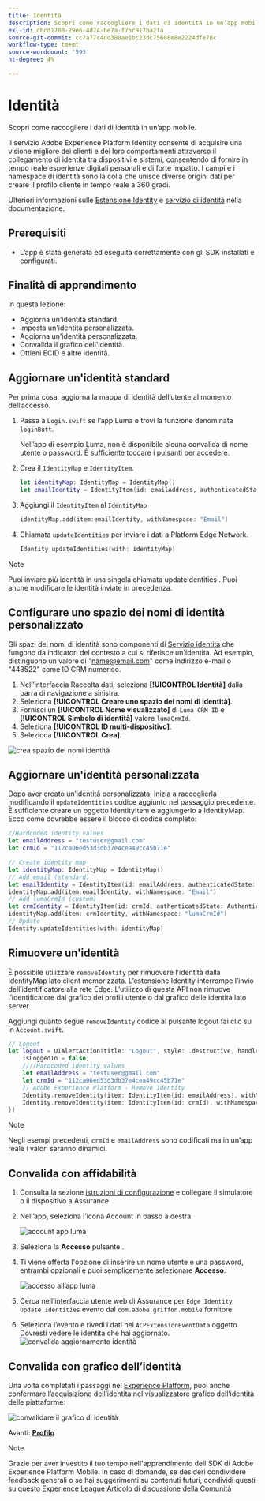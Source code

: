 ```yaml
---
title: Identità
description: Scopri come raccogliere i dati di identità in un’app mobile.
exl-id: cbcd1708-29e6-4d74-be7a-f75c917ba2fa
source-git-commit: cc7a77c4dd380ae1bc23dc75608e8e2224dfe78c
workflow-type: tm+mt
source-wordcount: '593'
ht-degree: 4%

---
```


# Identità

Scopri come raccogliere i dati di identità in un’app mobile.

Il servizio Adobe Experience Platform Identity consente di acquisire una visione migliore dei clienti e dei loro comportamenti attraverso il collegamento di identità tra dispositivi e sistemi, consentendo di fornire in tempo reale esperienze digitali personali e di forte impatto. I campi e i namespace di identità sono la colla che unisce diverse origini dati per creare il profilo cliente in tempo reale a 360 gradi.

Ulteriori informazioni sulle [Estensione Identity](https://aep-sdks.gitbook.io/docs/foundation-extensions/identity-for-edge-network) e [servizio di identità](https://experienceleague.adobe.com/docs/experience-platform/identity/home.html?lang=it) nella documentazione.

## Prerequisiti

* L’app è stata generata ed eseguita correttamente con gli SDK installati e configurati.

## Finalità di apprendimento

In questa lezione:

* Aggiorna un&#39;identità standard.
* Imposta un&#39;identità personalizzata.
* Aggiorna un&#39;identità personalizzata.
* Convalida il grafico dell&#39;identità.
* Ottieni ECID e altre identità.

## Aggiornare un&#39;identità standard

Per prima cosa, aggiorna la mappa di identità dell’utente al momento dell’accesso.

1. Passa a `Login.swift` se l’app Luma e trovi la funzione denominata `loginButt`.

   Nell’app di esempio Luma, non è disponibile alcuna convalida di nome utente o password. È sufficiente toccare i pulsanti per accedere.

1. Crea il `IdentityMap` e `IdentityItem`.

   ```swift
   let identityMap: IdentityMap = IdentityMap()
   let emailIdentity = IdentityItem(id: emailAddress, authenticatedState: AuthenticatedState.authenticated)
   ```

1. Aggiungi il `IdentityItem` al `IdentityMap`

   ```swift
   identityMap.add(item:emailIdentity, withNamespace: "Email")
   ```

1. Chiamata `updateIdentities` per inviare i dati a Platform Edge Network.

   ```swift
   Identity.updateIdentities(with: identityMap)
   ```

>[!NOTE]
>
>Puoi inviare più identità in una singola chiamata updateIdentities . Puoi anche modificare le identità inviate in precedenza.


## Configurare uno spazio dei nomi di identità personalizzato

Gli spazi dei nomi di identità sono componenti di [Servizio identità](https://experienceleague.adobe.com/docs/experience-platform/identity/home.html?lang=en) che fungono da indicatori del contesto a cui si riferisce un&#39;identità. Ad esempio, distinguono un valore di &quot;name@email.com&quot; come indirizzo e-mail o &quot;443522&quot; come ID CRM numerico.

1. Nell’interfaccia Raccolta dati, seleziona **[!UICONTROL Identità]** dalla barra di navigazione a sinistra.
1. Seleziona **[!UICONTROL Creare uno spazio dei nomi di identità]**.
1. Fornisci un **[!UICONTROL Nome visualizzato]** di `Luma CRM ID` e **[!UICONTROL Simbolo di identità]** valore `lumaCrmId`.
1. Seleziona **[!UICONTROL ID multi-dispositivo]**.
1. Seleziona **[!UICONTROL Crea]**.

![crea spazio dei nomi identità](assets/mobile-identity-create.png)

## Aggiornare un&#39;identità personalizzata

Dopo aver creato un’identità personalizzata, inizia a raccoglierla modificando il `updateIdentities` codice aggiunto nel passaggio precedente. È sufficiente creare un oggetto IdentityItem e aggiungerlo a IdentityMap. Ecco come dovrebbe essere il blocco di codice completo:

```swift
//Hardcoded identity values
let emailAddress = "testuser@gmail.com"
let crmId = "112ca06ed53d3db37e4cea49cc45b71e"

// Create identity map
let identityMap: IdentityMap = IdentityMap()
// Add email (standard)
let emailIdentity = IdentityItem(id: emailAddress, authenticatedState: AuthenticatedState.authenticated)
identityMap.add(item:emailIdentity, withNamespace: "Email")
// Add lumaCrmId (custom)
let crmIdentity = IdentityItem(id: crmId, authenticatedState: AuthenticatedState.authenticated)
identityMap.add(item: crmIdentity, withNamespace: "lumaCrmId")
// Update
Identity.updateIdentities(with: identityMap)
```

## Rimuovere un&#39;identità

È possibile utilizzare `removeIdentity` per rimuovere l&#39;identità dalla IdentityMap lato client memorizzata. L’estensione Identity interrompe l’invio dell’identificatore alla rete Edge. L’utilizzo di questa API non rimuove l’identificatore dal grafico dei profili utente o dal grafico delle identità lato server.

Aggiungi quanto segue `removeIdentity` codice al pulsante logout fai clic su in `Account.swift`.

```swift
// Logout
let logout = UIAlertAction(title: "Logout", style: .destructive, handler: { (action) -> Void in
    isLoggedIn = false;
    ////Hardcoded identity values
    let emailAddress = "testuser@gmail.com"
    let crmId = "112ca06ed53d3db37e4cea49cc45b71e"
    // Adobe Experience Platform - Remove Identity
    Identity.removeIdentity(item: IdentityItem(id: emailAddress), withNamespace: "Email")
    Identity.removeIdentity(item: IdentityItem(id: crmId), withNamespace: "lumaCrmId")
})
```

>[!NOTE]
>Negli esempi precedenti, `crmId` e `emailAddress` sono codificati ma in un’app reale i valori saranno dinamici.

## Convalida con affidabilità

1. Consulta la sezione [istruzioni di configurazione](assurance.md) e collegare il simulatore o il dispositivo a Assurance.
1. Nell’app, seleziona l’icona Account in basso a destra.

   ![account app luma](assets/mobile-identity-login.png)
1. Seleziona la **Accesso** pulsante .
1. Ti viene offerta l&#39;opzione di inserire un nome utente e una password, entrambi opzionali e puoi semplicemente selezionare **Accesso**.

   ![accesso all’app luma](assets/mobile-identity-login-final.png)
1. Cerca nell’interfaccia utente web di Assurance per `Edge Identity Update Identities` evento dal `com.adobe.griffon.mobile` fornitore.
1. Seleziona l’evento e rivedi i dati nel `ACPExtensionEventData` oggetto. Dovresti vedere le identità che hai aggiornato.
   ![convalida aggiornamento identità](assets/mobile-identity-validate-assurance.png)

## Convalida con grafico dell’identità

Una volta completati i passaggi nel [Experience Platform](platform.md), puoi anche confermare l’acquisizione dell’identità nel visualizzatore grafico dell’identità delle piattaforme:

![convalidare il grafico di identità](assets/mobile-identity-validate.png)


Avanti: **[Profilo](profile.md)**

>[!NOTE]
>
>Grazie per aver investito il tuo tempo nell&#39;apprendimento dell&#39;SDK di Adobe Experience Platform Mobile. In caso di domande, se desideri condividere feedback generali o se hai suggerimenti su contenuti futuri, condividi questi su questo [Experience League Articolo di discussione della Comunità](https://experienceleaguecommunities.adobe.com/t5/adobe-experience-platform-launch/tutorial-discussion-implement-adobe-experience-cloud-in-mobile/td-p/443796)